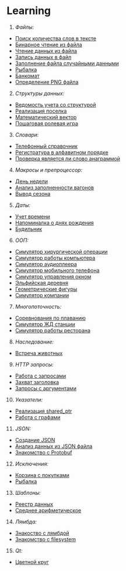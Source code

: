 # Learning

1. *Файлы:*
- [Поиск количества слов в тексте](https://github.com/XpeHo3eM/Learning_CPP/tree/main/22_1_task_WordFinder)
- [Бинарное чтение из файла](https://github.com/XpeHo3eM/Learning_CPP/tree/main/22_2_task_TextViewer)
- [Чтение данных из файла](https://github.com/XpeHo3eM/Learning_CPP/tree/main/22_3_task_TableReader)
- [Запись данных в файл](https://github.com/XpeHo3eM/Learning_CPP/tree/main/23_1_task_InputDatabase)
- [Заполнение файла случайными данными](https://github.com/XpeHo3eM/Learning_CPP/tree/main/23_2_task_DrawPicture)
- [Рыбалка](https://github.com/XpeHo3eM/Learning_CPP/tree/main/23_3_task_Fishing)
- [Банкомат](https://github.com/XpeHo3eM/Learning_CPP/tree/main/23_4_task_ATM)
- [Определение PNG файла](https://github.com/XpeHo3eM/Learning_CPP/tree/main/22_4_task_PNGDetector)

2. *Структуры данных:*
- [Ведомость учета со структурой](https://github.com/XpeHo3eM/Learning_CPP/tree/main/24_1_task_RecordSheet)
- [Реализация поселка](https://github.com/XpeHo3eM/Learning_CPP/tree/main/24_2_task_Village)
- [Математический вектор](https://github.com/XpeHo3eM/Learning_CPP/tree/main/24_3_task_MathVector)
- [Пошаговая ролевая игра](https://github.com/XpeHo3eM/Learning_CPP/tree/main/24_4_task_RoleplayGame)

3. *Словари:*
- [Телефонный справочник](https://github.com/XpeHo3eM/Learning_CPP/tree/main/22_5_task_Phonebook)
- [Регистратура в алфавитном порядке](https://github.com/XpeHo3eM/Learning_CPP/tree/main/22_2_task_Registry)
- [Проверка является ли слово анаграммой](https://github.com/XpeHo3eM/Learning_CPP/tree/main/22_3_task_Anagramm)

4. *Макросы и препроцессор:*
- [День недели](https://github.com/XpeHo3eM/Learning_CPP/tree/main/23_1_task_AdvancedDayOfWeek)
- [Анализ заполненности вагонов](https://github.com/XpeHo3eM/Learning_CPP/tree/main/23_2_task_WagonFillingAnalyze)
- [Вывод сезона](https://github.com/XpeHo3eM/Learning_CPP/tree/main/23_3_task_Season)

5. *Даты:*
- [Учет времени](https://github.com/XpeHo3eM/Learning_CPP/tree/main/24_1_task_TimeManage)
- [Напоминалка о днях рождения](https://github.com/XpeHo3eM/Learning_CPP/tree/main/24_2_task_BirthdayReminder)
- [Будильник](https://github.com/XpeHo3eM/Learning_CPP/tree/main/24_3_task_Timer)

6. *ООП:*
- [Симулятор хирургической операции](https://github.com/XpeHo3eM/Learning_CPP/tree/main/25_1_task_SurgerySimulator)
- [Симулятор работы компьютера](https://github.com/XpeHo3eM/Learning_CPP/tree/main/25_2_task_ComputerSimulator)
- [Симулятор аудиоплеера](https://github.com/XpeHo3eM/Learning_CPP/tree/main/26_1_task_AudioplayerSimulator)
- [Симулятор мобильного телефона](https://github.com/XpeHo3eM/Learning_CPP/tree/main/26_2_task_MobileSimulator)
- [Симулятор управления окном](https://github.com/XpeHo3eM/Learning_CPP/tree/main/26_3_task_WindowControl)
- [Эльфийская деревня](https://github.com/XpeHo3eM/Learning_CPP/tree/main/27_1_task_ElvenVillage)
- [Геометрические фигуры](https://github.com/XpeHo3eM/Learning_CPP/tree/main/27_2_task_GeometricFigure)
- [Симулятор компании](https://github.com/XpeHo3eM/Learning_CPP/tree/main/27_3_task_CompanySimulator)

7. *Многопоточность:*
- [Соревнования по плаванию](https://github.com/XpeHo3eM/Learning_CPP/tree/main/28_1_task_Swimming)
- [Симулятор ЖД станции](https://github.com/XpeHo3eM/Learning_CPP/tree/main/28_2_task_TrainStation)
- [Симулятор работы ресторана](https://github.com/XpeHo3eM/Learning_CPP/tree/main/28_3_task_Restaurant)

8. *Наследование:*
- [Встреча животных](https://github.com/XpeHo3eM/Learning_CPP/tree/main/29_1_task_PetsMeeting)

9. *HTTP запросы:*
- [Работа с запросами](https://github.com/XpeHo3eM/Learning_CPP/tree/main/30_1_task_UsersRequests)
- [Захват заголовка](https://github.com/XpeHo3eM/Learning_CPP/tree/main/30_2_task_HeaderCatch)
- [Запросы с аргументами](https://github.com/XpeHo3eM/Learning_CPP/tree/main/30_3_task_RequestsWithArguments)

10. *Указатели:*
- [Реализация shared_ptr](https://github.com/XpeHo3eM/Learning_CPP/tree/main/31_1_task_SharedPtrToy)
- [Работа с графами](https://github.com/XpeHo3eM/Learning_CPP/tree/main/31_2_task_IGraph)

11. *JSON:*
- [Создание JSON](https://github.com/XpeHo3eM/Learning_CPP/tree/main/32_1_task_CreateJSON)
- [Анализ данных из JSON файла](https://github.com/XpeHo3eM/Learning_CPP/tree/main/32_2_task_AnalyseJSON)
- [Знакомство с Protobuf](https://github.com/XpeHo3eM/Learning_CPP/tree/main/32_3_task_Protobuf)

12. *Исключения:*
- [Корзина с покупками](https://github.com/XpeHo3eM/Learning_CPP/tree/main/33_1_task_ShoppingBasket)
- [Рыбалка](https://github.com/XpeHo3eM/Learning_CPP/tree/main/33_2_task_FishCatching)

13. *Шаблоны:*
- [Реестр данных](https://github.com/XpeHo3eM/Learning_CPP/tree/main/33_3_task_ReestrOnTemplate)
- [Среднее арифметическое](https://github.com/XpeHo3eM/Learning_CPP/tree/main/33_4_task_AverageOnArray)

14. *Лямбда:*
- [Знакоство с лямбдой](https://github.com/XpeHo3eM/Learning_CPP/tree/main/35_2_task_Lambda)
- [Знакомство с filesystem](https://github.com/XpeHo3eM/Learning_CPP/tree/main/35_3_task_Filesystem)

15. *Qt:*
- [Цветной круг](https://github.com/XpeHo3eM/Learning_CPP/tree/main/36_1_task_Qt_Circle)
